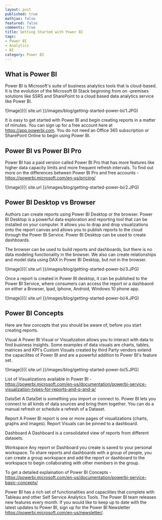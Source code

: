 ```yaml
---
layout: post
published: true
mathjax: false
featured: false
comments: true
title: Getting Started with Power BI
tags:
- Power BI
- Analytics
- BI
category: Power BI
---
```

## What is Power BI

Power BI is Microsoft's suite of business analytics tools that is cloud-based. It is the evolution of the Microsoft BI Stack beginning from on -premises solutions like SSRS and SharePoint to a cloud based data analytics service like Power BI.

![Image]({{ site.url }}/images/blog/getting-started-power-bi/1.JPG)

It is easy to get started with Power BI and begin creating reports in a matter of minutes. You can sign up for a free account here at https://app.powerbi.com. You do not need an Office 365 subscription or SharePoint Online to begin using Power BI.

## Power BI vs Power BI Pro
Power BI has a paid version called Power BI Pro that has more features like higher data capacity limits and more frequent refresh intervals. To find out more on the differences between Power BI Pro and free accounts - https://powerbi.microsoft.com/en-us/pricing/

![Image]({{ site.url }}/images/blog/getting-started-power-bi/2.JPG)

##  Power BI Desktop vs Browser
Authors can create reports using Power BI Desktop or the browser. Power BI Desktop is a powerful data exploration and reporting tool that can be installed on your computer. It allows you to drap and drop visualizations onto the report canvas and allows you to publish reports to the cloud through the Power BI Service. Power BI Desktop can be used to create dashboards.

The browser can be used to build reports and dashboards, but there is no data modeling functionality in the browser. We also can create relationships and model data using DAX in Power BI Desktop, but not in the browser. 

![Image]({{ site.url }}/images/blog/getting-started-power-bi/3.JPG)

Once a report is created in Power BI desktop, it can be published to the Power BI Service, where consumers can access the report or a dashbaord on either a Browser, Ipad, Iphone, Android, Windows 10 phone app.

![Image]({{ site.url }}/images/blog/getting-started-power-bi/4.JPG)

## Power BI Concepts

Here are few concepts that you should be aware of, before you start creating reports.

Visual
A Power BI Visual or Visualization allows you to interact with data to find business insights. Some examples of data visuals are charts, tables, matrices and KPI's  Custom Visuals created by third Party vendors extend the capacilites of Power BI and are a powerful addition to Power BI's feature set.

![Image]({{ site.url }}/images/blog/getting-started-power-bi/5.JPG)

List of Visualizations available in Power BI - https://powerbi.microsoft.com/en-us/documentation/powerbi-service-visualization-types-for-reports-and-q-and-a/

DataSet
A DataSet is something you import or connect to. Power BI lets you connect to all kinds of data sources and bring them together. You can do a manual refresh or schedule a refresh of a Dataset.

Report
A Power BI report is one or more pages of visualizations (charts, graphs and images). Report Visuals can be pinned to a dashboard. 

Dashboard
A Dashboard is a consolidated view of reports from different datasets.

Workspace
Any report or Dashboard you create is saved to your personal workspace. To share reports and dashboards with a group of people, you can create a group workspace and add the report or dashboard to the workspace to begin collaborating with other members in the group.

To get a detailed explaination of Power BI Concepts - https://powerbi.microsoft.com/en-us/documentation/powerbi-service-basic-concepts/

Power BI has a rich set of functionalities and capacilites that complete with Tableau and other Self Service Analytics Tools. The Power BI team releases new features every month. If you would like to keep up to date with the latest updates to Power BI, sign up for the Power BI Newsletter https://powerbi.microsoft.com/en-us/newsletter/.
